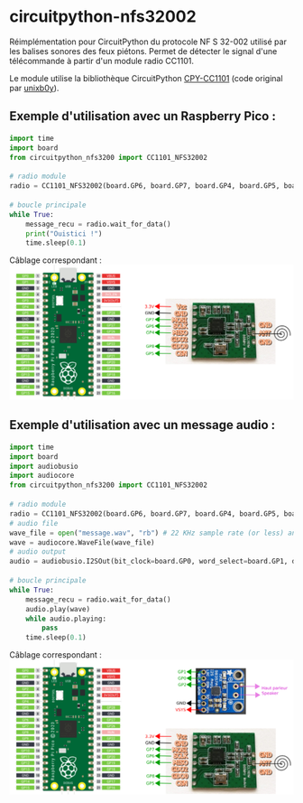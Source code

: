 # circuitpython-nfs32002

Réimplémentation pour CircuitPython du protocole NF S 32-002 utilisé par les balises sonores des feux piétons. Permet de détecter le signal d'une télécommande à partir d'un module radio CC1101.

Le module utilise la bibliothèque CircuitPython [CPY-CC1101](https://github.com/balises-ouistici/CPY-CC1101) (code original par [unixb0y](https://github.com/unixb0y/CPY-CC1101)).

## Exemple d'utilisation avec un Raspberry Pico :

```python
import time
import board
from circuitpython_nfs3200 import CC1101_NFS32002

# radio module
radio = CC1101_NFS32002(board.GP6, board.GP7, board.GP4, board.GP5, board.GP8)

# boucle principale
while True:
    message_recu = radio.wait_for_data()    
    print("Ouistici !")
    time.sleep(0.1) 
```
Câblage correspondant :
![plan de cablage](plan_radio_circuitpython.jpg)

## Exemple d'utilisation avec un message audio :

```python
import time
import board
import audiobusio
import audiocore
from circuitpython_nfs3200 import CC1101_NFS32002

# radio module
radio = CC1101_NFS32002(board.GP6, board.GP7, board.GP4, board.GP5, board.GP8)
# audio file
wave_file = open("message.wav", "rb") # 22 KHz sample rate (or less) and 16-bit, under 2MB
wave = audiocore.WaveFile(wave_file)
# audio output
audio = audiobusio.I2SOut(bit_clock=board.GP0, word_select=board.GP1, data=board.GP2)

# boucle principale
while True:
    message_recu = radio.wait_for_data()    
    audio.play(wave)
    while audio.playing:
        pass
    time.sleep(0.1) 
```
Câblage correspondant :
![plan de cablage](plan_balise_circuitpython.jpg)
